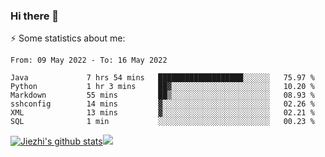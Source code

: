 ### Hi there 👋

⚡ Some statistics about me:


<!--START_SECTION:waka-->

```text
From: 09 May 2022 - To: 16 May 2022

Java             7 hrs 54 mins   ███████████████████░░░░░░   75.97 %
Python           1 hr 3 mins     ██▓░░░░░░░░░░░░░░░░░░░░░░   10.20 %
Markdown         55 mins         ██▒░░░░░░░░░░░░░░░░░░░░░░   08.93 %
sshconfig        14 mins         ▓░░░░░░░░░░░░░░░░░░░░░░░░   02.26 %
XML              13 mins         ▓░░░░░░░░░░░░░░░░░░░░░░░░   02.21 %
SQL              1 min           ░░░░░░░░░░░░░░░░░░░░░░░░░   00.23 %
```

<!--END_SECTION:waka-->





[![Jiezhi's github stats](https://github-readme-stats.vercel.app/api?username=Jiezhi&show_icons=true)](https://github.com/Jiezhi/github-readme-stats)[![](https://stats.justsong.cn/api/leetcode/?username=Jiezhi)](https://leetcode.com/Jiezhi/) 
<!--
[![Top Langs](https://github-readme-stats.vercel.app/api/top-langs/?username=Jiezhi&hide=javascript,html)](https://github.com/Jiezhi/github-readme-stats)

**Jiezhi/Jiezhi** is a ✨ _special_ ✨ repository because its `README.md` (this file) appears on your GitHub profile.

Here are some ideas to get you started:

- 🔭 I’m currently working on ...
- 🌱 I’m currently learning ...
- 👯 I’m looking to collaborate on ...
- 🤔 I’m looking for help with ...
- 💬 Ask me about ...
- 📫 How to reach me: ...
- 😄 Pronouns: ...
- ⚡ Fun fact: ...
-->

